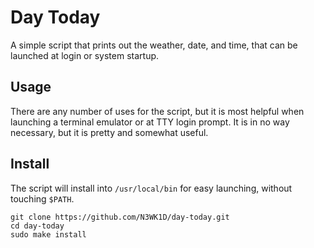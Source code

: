# Day Today
A simple script that prints out the weather, date, and time, that can be launched at login or system startup.

## Usage
There are any number of uses for the script, but it is most helpful when launching a terminal emulator or at TTY login prompt.
It is in no way necessary, but it is pretty and somewhat useful.

## Install
The script will install into `/usr/local/bin` for easy launching, without touching `$PATH`.
```
git clone https://github.com/N3WK1D/day-today.git
cd day-today
sudo make install
```
